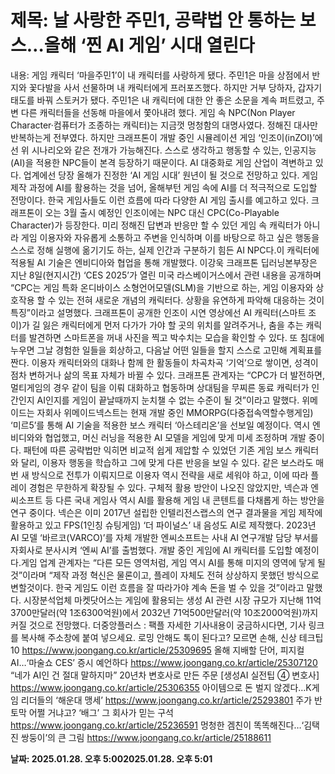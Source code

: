 # **제목: 날 사랑한 주민1, 공략법 안 통하는 보스…올해 ‘찐 AI 게임’ 시대 열린다**

  내용: 게임 캐릭터 ‘마을주민1’이 내 캐릭터를 사랑하게 됐다. 주민1은 마을 상점에서 반지와 꽃다발을 사서 선물하며 내 캐릭터에게 프러포즈했다. 하지만 거부 당하자, 갑자기 태도를 바꿔 스토커가 됐다. 주민1은 내 캐릭터에 대한 안 좋은 소문을 계속 퍼트렸고, 주변 다른 캐릭터들을 선동해 마을에서 쫓아내려 했다.           게임 속 NPC(Non Player Character·컴퓨터가 조종하는 캐릭터)는 지금껏 멍청함의 대명사였다. 정해진 대사만 반복하는게 전부였다. 하지만 크래프톤이 개발 중인 시뮬레이션 게임 ‘인조이(inZOI)’에선 위 시나리오와 같은 전개가 가능해진다. 스스로 생각하고 행동할 수 있는, 인공지능(AI)을 적용한 NPC들이 본격 등장하기 때문이다.                                                                                                                             AI 대중화로 게임 산업이 격변하고 있다. 업계에선 당장 올해가 진정한 ‘AI 게임 시대’ 원년이 될 것으로 전망하고 있다. 게임 제작 과정에 AI를 활용하는 것을 넘어, 올해부턴 게임 속에 AI를 더 적극적으로 도입할 전망이다. 한국 게임사들도 이런 흐름에 따라 다양한 AI 게임 출시를 예고하고 있다.           크래프톤이 오는 3월 출시 예정인 인조이에는 NPC 대신 CPC(Co-Playable Character)가 등장한다. 미리 정해진 답변과 반응만 할 수 있던 게임 속 캐릭터가 아니라 게임 이용자와 자유롭게 소통하고 주변을 인식하며 이를 바탕으로 하고 싶은 행동을 스스로 정해 실행에 옮기기도 하는, 실제 인간과 구분하기 힘든 AI NPC다.이 캐릭터에 적용될 AI 기술은 엔비디아와 협업을 통해 개발했다. 이강욱 크래프톤 딥러닝본부장은 지난 8일(현지시간) ‘CES 2025’가 열린 미국 라스베이거스에서 관련 내용을 공개하며 “CPC는 게임 특화 온디바이스 소형언어모델(SLM)을 기반으로 하는, 게임 이용자와 상호작용 할 수 있는 전혀 새로운 개념의 캐릭터다. 상황을 유연하게 파악해 대응하는 것이 특징”이라고 설명했다.                                                                                            크래프톤이 공개한 인조이 시연 영상에선 AI 캐릭터(스마트 조이)가 길 잃은 캐릭터에게 먼저 다가가 가야 할 곳의 위치를 알려주거나, 춤을 추는 캐릭터를 발견하면 스마트폰을 꺼내 사진을 찍고 박수치는 모습을 확인할 수 있다. 또 침대에 누우면 그날 경험한 일들을 회상하고, 다음날 어떤 일들을 할지 스스로 고민해 계획표를 짠다. 이용자 캐릭터와의 대화나 함께 한 활동들이 차곡차곡 ‘기억’으로 쌓이면, 성격이 점차 변하거나 삶의 목표 자체가 바뀔 수 있다. 크래프톤 관계자는 “CPC가 더 발전하면, 멀티게임의 경우 같이 팀을 이뤄 대화하고 협동하며 상대팀을 무찌른 동료 캐릭터가 인간인지 AI인지를 게임이 끝날때까지 눈치챌 수 없는 수준이 될 것”이라고 말했다.           위메이드는 자회사 위메이드넥스트는 현재 개발 중인 MMORPG(다중접속역할수행게임) ‘미르5’를 통해 AI 기술을 적용한 보스 캐릭터 ‘아스테리온’을 선보일 예정이다. 역시 엔비디와와 협업했고, 머신 러닝을 적용한 AI 모델을 게임에 맞게 미세 조정하며 개발 중이다. 패턴에 따른 공략법만 익히면 비교적 쉽게 제압할 수 있었던 기존 게임 보스 캐릭터와 달리, 이용자 행동을 학습하고 그에 맞게 다른 반응을 보일 수 있다. 같은 보스라도 매번 새 방식으로 전투가 이뤄지므로 이용자 역시 전략을 새로 세워야 하고, 이에 따라 플레이 경험은 무한하게 확장될 수 있다.                                                                                                                             구체적 활용 방안이 나오진 않았지만, 넥슨과 엔씨소프트 등 다른 국내 게임사 역시 AI를 활용해 게임 내 콘텐트를 다채롭게 하는 방안을 연구 중이다. 넥슨은 이미 2017년 설립한 인텔리전스랩스의 연구 결과물을 게임 제작에 활용하고 있고 FPS(1인칭 슈팅게임) ‘더 파이널스’ 내 음성도 AI로 제작했다. 2023년 AI 모델 ‘바르코(VARCO)’를 자체 개발한 엔씨소프트는 사내 AI 연구개발 담당 부서를 자회사로 분사시켜 ‘엔씨 AI’를 출범했다. 개발 중인 게임에 AI 캐릭터를 도입할 예정이다.게임 업계 관계자는 “다른 모든 영역처럼, 게임 역시 AI를 통해 미지의 영역에 닿게 될 것”이라며 “제작 과정 혁신은 물론이고, 플레이 자체도 전혀 상상하지 못했던 방식으로 변할것이다. 한국 게임도 이런 흐름을 잘 따라가야 계속 돈을 벌 수 있을 것”이라고 말했다. 시장분석업체 마켓닷어스는 게임에 활용되는 생성 AI 관련 시장 규모가 지난해 11억3700만달러(약 1조6300억원)에서 2032년 71억500만달러(약 10조2000억원)까지 커질 것으로 전망했다.    더중앙플러스 : 팩플 자세한 기사내용이 궁금하시다면, 기사 링크를 복사해 주소창에 붙여 넣으세요.       로밍 안해도 톡이 된다고? 모르면 손해, 신상 테크팁 10   https://www.joongang.co.kr/article/25309695       올해 지배할 단어, 피지컬 AI…‘마술쇼 CES’ 증시 예언하다   https://www.joongang.co.kr/article/25307120       “네가 AI인 건 절대 말하지마” 20년차 변호사로 만든 주문 [생성AI 실전팁 ④ 변호사]   https://www.joongang.co.kr/article/25306355       아이템으로 돈 벌지 않겠다…K게임 리더들의 ‘해운대 맹세’   https://www.joongang.co.kr/article/25293801       주가 반토막 어쩔 거냐고? ‘배그’ 그 회사가 믿는 구석   https://www.joongang.co.kr/article/25236591       멍청한 겜친이 똑똑해진다…‘김택진 쌍둥이’의 큰 그림   https://www.joongang.co.kr/article/25188611

  **날짜: 2025.01.28. 오후 5:002025.01.28. 오후 5:01**